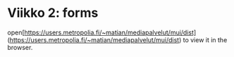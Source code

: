 # Viikko 2: forms

open[https://users.metropolia.fi/~matian/mediapalvelut/mui/dist] (https://users.metropolia.fi/~matian/mediapalvelut/mui/dist) to view it in the browser.
